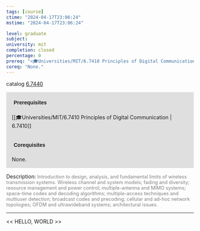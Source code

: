 ```yaml
---
tags: [course]
ctime: "2024-04-17T23:06:24"
mstime: "2024-04-17T23:06:24"

level: graduate
subject: 
university: mit
completion: closed
percentage: 0
prereq: "<🎓Universities/MIT/6.7410 Principles of Digital Communication>"
coreq: "None."
---
```


catalog [6.7440](http://student.mit.edu/catalog/m6c.html#6.7440)

<span style="display: block; padding: 15px; background-color: rgb(100, 100, 100, 0.2);"><font id="m_prereq3392_0" style="display: block; font-family: Arial, sans-serif; font-weight: bold; padding: 5px">Prerequisites</font><br><span id="prereq3392_0">[[🎓Universities/MIT/6.7410 Principles of Digital Communication | 6.7410]]</span></span>
<span style="display: block; padding: 15px; background-color: rgb(100, 100, 100, 0.2);"><font id="m_coreq3392_0" style="display: block; font-family: Arial, sans-serif; font-weight: bold; padding: 5px">Corequisites</font><br><span id="coreq3392_0">None.</span></span>

<font style="">Description:</font>
<font style="color: grey; font-size: 0.8rem;">Introduction to design, analysis, and fundamental limits of wireless transmission systems. Wireless channel and system models; fading and diversity; resource management and power control; multiple-antenna and MIMO systems; space-time codes and decoding algorithms; multiple-access techniques and multiuser detection; broadcast codes and precoding; cellular and ad-hoc network topologies; OFDM and ultrawideband systems; architectural issues.</font>



---

<< HELLO, WORLD >>
